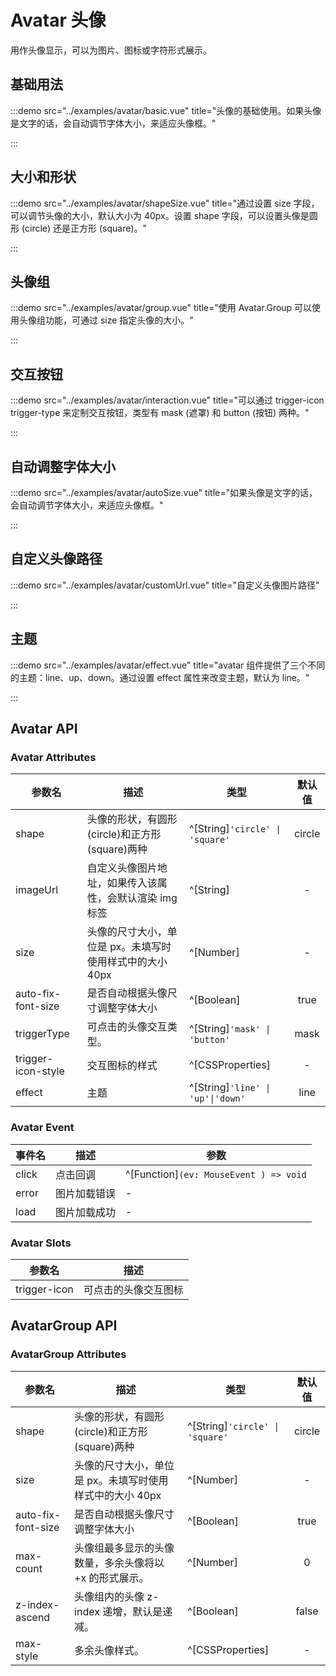 # Avatar 头像

用作头像显示，可以为图片、图标或字符形式展示。

## 基础用法

:::demo src="../examples/avatar/basic.vue" title="头像的基础使用。如果头像是文字的话，会自动调节字体大小，来适应头像框。"

:::

## 大小和形状

:::demo src="../examples/avatar/shapeSize.vue" title="通过设置 size 字段，可以调节头像的大小，默认大小为 40px。设置 shape 字段，可以设置头像是圆形 (circle) 还是正方形 (square)。"

:::

## 头像组

:::demo src="../examples/avatar/group.vue" title="使用 Avatar.Group 可以使用头像组功能，可通过 size 指定头像的大小。"

:::

## 交互按钮

:::demo src="../examples/avatar/interaction.vue" title="可以通过 trigger-icon trigger-type 来定制交互按钮，类型有 mask (遮罩) 和 button (按钮) 两种。"

:::

## 自动调整字体大小

:::demo src="../examples/avatar/autoSize.vue" title="如果头像是文字的话，会自动调节字体大小，来适应头像框。"

:::

## 自定义头像路径

:::demo src="../examples/avatar/customUrl.vue" title="自定义头像图片路径"

:::

## 主题

:::demo src="../examples/avatar/effect.vue" title="avatar 组件提供了三个不同的主题：line、up、down。通过设置 effect 属性来改变主题，默认为 line。"

:::

## Avatar API

### Avatar Attributes

| 参数名 | 描述 | 类型 | 默认值 |
| ------ | ---- | ---- | :----: |
| shape              | 头像的形状，有圆形(circle)和正方形(square)两种           | ^[String]`'circle' \| 'square'`   | circle |
| imageUrl           | 自定义头像图片地址，如果传入该属性，会默认渲染 img 标签  | ^[String]                         |   -    |
| size               | 头像的尺寸大小，单位是 px。未填写时使用样式中的大小 40px | ^[Number]                         |   -    |
| auto-fix-font-size | 是否自动根据头像尺寸调整字体大小                         | ^[Boolean]                        |  true  |
| triggerType        | 可点击的头像交互类型。                                   | ^[String]`'mask' \| 'button'`     |  mask  |
| trigger-icon-style | 交互图标的样式                                           | ^[CSSProperties]                  |   -    |
| effect             | 主题                                                     | ^[String]`'line' \| 'up'\|'down'` |  line  |

### Avatar Event

| 事件名 | 描述 | 参数 |
| ------ | ---- | ---- |
| click  | 点击回调     | ^[Function]`(ev: MouseEvent ) => void` |
| error  | 图片加载错误 | -                                      |
| load   | 图片加载成功 | -                                      |

### Avatar Slots

| 参数名 | 描述 |
| ------ | ---- |
| trigger-icon | 可点击的头像交互图标 |

## AvatarGroup API

### AvatarGroup Attributes

| 参数名 | 描述 | 类型 | 默认值 |
| ------ | ---- | ---- | :----: |
| shape              | 头像的形状，有圆形(circle)和正方形(square)两种           | ^[String]`'circle' \| 'square'` | circle |
| size               | 头像的尺寸大小，单位是 px。未填写时使用样式中的大小 40px | ^[Number]                       |   -    |
| auto-fix-font-size | 是否自动根据头像尺寸调整字体大小                         | ^[Boolean]                      |  true  |
| max-count          | 头像组最多显示的头像数量，多余头像将以 +x 的形式展示。   | ^[Number]                       |   0    |
| z-index-ascend     | 头像组内的头像 z-index 递增，默认是递减。                | ^[Boolean]                      | false  |
| max-style          | 多余头像样式。                                           | ^[CSSProperties]                |   -    |
